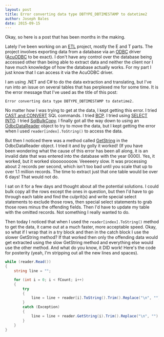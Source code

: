 ```yaml
---
layout: post
title: Error converting data type DBTYPE_DBTIMESTAMP to datetime2
author: Joseph Bales
date: 2015-09-15
---
```

Okay, so here is a post that has been months in the making.

Lately I've been working on an <a href="https://en.wikipedia.org/wiki/Extract,_transform,_load" target="_blank">ETL</a> project, mostly the E and T parts. The project involves exporting data from a database via an <a href="https://en.wikipedia.org/wiki/Open_Database_Connectivity" target="_blank">ODBC</a> driver (<a href="http://supportline.microfocus.com/Documentation/AcucorpProducts/docs/v6_online_doc/acuodbc/acuodbct.htm" target="_blank">AcuODBC</a> to be exact). I don't have any control over the database being accessed other than being able to extract data and neither the client nor I have much knowledge of how the database actually works. For my part I just know that I can access it via the AcuODBC driver.

I am using .NET and C# to do the data extraction and translating, but I've run into an issue on several tables that has perplexed me for some time. It is the error message that I've used as the title of this post:

```Error converting data type DBTYPE_DBTIMESTAMP to datetime2.```

No matter how I was trying to get at the data, I kept getting this error. I tried <a href="https://msdn.microsoft.com/en-us/library/ms187928.aspx" target="_blank">CAST and CONVERT</a> SQL commands. I tried <a href="https://msdn.microsoft.com/en-us/library/ms162802.aspx" target="_blank">BCP</a>. I tried using <a href="https://msdn.microsoft.com/en-us/library/ms188029.aspx" target="_blank">SELECT INTO</a>. I tried <a href="https://msdn.microsoft.com/en-us/library/system.data.sqlclient.sqlbulkcopy(v=vs.110).aspx" target="_blank">SqlBulkCopy</a>. I finally got all the way down to using an <a href="https://msdn.microsoft.com/en-us/library/system.data.odbc.odbcdatareader(v=vs.110).aspx" target="_blank">OdbcDataReader</a> object to try to move the data, but I kept getting the error when I used `reader[index].ToString()` to access the data.

But then I noticed there was a method called <a href="https://msdn.microsoft.com/en-us/library/system.data.odbc.odbcdatareader.getstring(v=vs.110).aspx" target="_blank">GetString</a> in the OdbcDataReader object. I tried it and by golly it worked! (If you have been wondering what the cause of this error has been all along, it is an invalid date that was entered into the database with the year 0000). Yes, it worked, but it worked sloooooooow. Veeeeery slow. It was processing about 2 records per second, which isn't too bad until you scale that up to over 1.1 million records. The time to extract just that one table would be over 6 days! That would not do.

I sat on it for a few days and thought about all the potential solutions. I could bulk copy all the rows except the ones in question, but then I'd have to go through each table and find the culprit(s) and write special select statements to exclude those rows, then special select statements to grab those rows minus the offending fields. Then I'd have to update my table with the omitted records. Not something I really wanted to do.

Then today I noticed that when I used the `reader[index].ToString()` method to get the data, it came out at a much faster, more acceptable speed. Okay, so what if I wrap that in a try block and then in the catch block I use the slower GetString method? If that worked then only the offending data would get extracted using the slow GetString method and everything else would use the other method. And what do you know, it DID work! Here's the code for posterity (yeah, I'm stripping out all the new lines and spaces).

```csharp
while (reader.Read())
{
    string line = "";

    for (int i = 0; i < fCount; i++)
    {
        try
        {
            line = line + reader[i].ToString().Trim().Replace("\n", "").Replace("\r", " ") + "\t";
        }
        catch (Exception)
        {
            line = line + reader.GetString(i).Trim().Replace("\n", "").Replace("\r", " ") + "\t";
        }
    }
}
```
